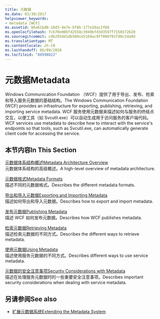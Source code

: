 ```yaml
---
title: 元数据
ms.date: 03/30/2017
helpviewer_keywords:
- metadata [WCF]
ms.assetid: 66a61bd0-18d3-4e7e-bf8b-177a10ac2f60
ms.openlocfilehash: 7cb70e00bfd2558c3949bfd3d3597f7156572620
ms.sourcegitcommit: cdb295dd1db589ce5169ac9ff096f01fd0c2da9d
ms.translationtype: MT
ms.contentlocale: zh-CN
ms.lasthandoff: 06/09/2020
ms.locfileid: "84598822"
---
```

# <a name="metadata"></a><span data-ttu-id="6e3ce-102">元数据</span><span class="sxs-lookup"><span data-stu-id="6e3ce-102">Metadata</span></span>
<span data-ttu-id="6e3ce-103">Windows Communication Foundation （WCF）提供了用于导出、发布、检索和导入服务元数据的基础结构。</span><span class="sxs-lookup"><span data-stu-id="6e3ce-103">The Windows Communication Foundation (WCF) provides an infrastructure for exporting, publishing, retrieving, and importing service metadata.</span></span> <span data-ttu-id="6e3ce-104">WCF 服务使用元数据来描述如何与服务的终结点交互，以便工具（如 Svcutil.exe）可以自动生成用于访问服务的客户端代码。</span><span class="sxs-lookup"><span data-stu-id="6e3ce-104">WCF services use metadata to describe how to interact with the service's endpoints so that tools, such as Svcutil.exe, can automatically generate client code for accessing the service.</span></span>  
  
## <a name="in-this-section"></a><span data-ttu-id="6e3ce-105">本节内容</span><span class="sxs-lookup"><span data-stu-id="6e3ce-105">In This Section</span></span>  
 [<span data-ttu-id="6e3ce-106">元数据体系结构概述</span><span class="sxs-lookup"><span data-stu-id="6e3ce-106">Metadata Architecture Overview</span></span>](metadata-architecture-overview.md)  
 <span data-ttu-id="6e3ce-107">元数据体系结构的高级概述。</span><span class="sxs-lookup"><span data-stu-id="6e3ce-107">A high-level overview of metadata architecture.</span></span>  
  
 [<span data-ttu-id="6e3ce-108">元数据格式</span><span class="sxs-lookup"><span data-stu-id="6e3ce-108">Metadata Formats</span></span>](metadata-formats.md)  
 <span data-ttu-id="6e3ce-109">描述不同的元数据格式。</span><span class="sxs-lookup"><span data-stu-id="6e3ce-109">Describes the different metadata formats.</span></span>  
  
 [<span data-ttu-id="6e3ce-110">导出和导入元数据</span><span class="sxs-lookup"><span data-stu-id="6e3ce-110">Exporting and Importing Metadata</span></span>](exporting-and-importing-metadata.md)  
 <span data-ttu-id="6e3ce-111">描述如何导出和导入元数据。</span><span class="sxs-lookup"><span data-stu-id="6e3ce-111">Describes how to export and import metadata.</span></span>  
  
 [<span data-ttu-id="6e3ce-112">发布元数据</span><span class="sxs-lookup"><span data-stu-id="6e3ce-112">Publishing Metadata</span></span>](publishing-metadata.md)  
 <span data-ttu-id="6e3ce-113">描述 WCF 如何发布元数据。</span><span class="sxs-lookup"><span data-stu-id="6e3ce-113">Describes how WCF publishes metadata.</span></span>  
  
 [<span data-ttu-id="6e3ce-114">检索元数据</span><span class="sxs-lookup"><span data-stu-id="6e3ce-114">Retrieving Metadata</span></span>](retrieving-metadata.md)  
 <span data-ttu-id="6e3ce-115">描述检索元数据的不同方式。</span><span class="sxs-lookup"><span data-stu-id="6e3ce-115">Describes the different ways to retrieve metadata.</span></span>  
  
 [<span data-ttu-id="6e3ce-116">使用元数据</span><span class="sxs-lookup"><span data-stu-id="6e3ce-116">Using Metadata</span></span>](using-metadata.md)  
 <span data-ttu-id="6e3ce-117">描述使用服务元数据的不同方式。</span><span class="sxs-lookup"><span data-stu-id="6e3ce-117">Describes different ways to use service metadata.</span></span>  
  
 [<span data-ttu-id="6e3ce-118">元数据的安全注意事项</span><span class="sxs-lookup"><span data-stu-id="6e3ce-118">Security Considerations with Metadata</span></span>](security-considerations-with-metadata.md)  
 <span data-ttu-id="6e3ce-119">描述在处理服务元数据时的一些重要安全注意事项。</span><span class="sxs-lookup"><span data-stu-id="6e3ce-119">Describes important security considerations when dealing with service metadata.</span></span>  
  
## <a name="see-also"></a><span data-ttu-id="6e3ce-120">另请参阅</span><span class="sxs-lookup"><span data-stu-id="6e3ce-120">See also</span></span>

- [<span data-ttu-id="6e3ce-121">扩展元数据系统</span><span class="sxs-lookup"><span data-stu-id="6e3ce-121">Extending the Metadata System</span></span>](../extending/extending-the-metadata-system.md)
